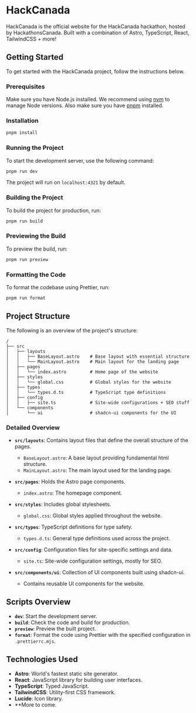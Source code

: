 # HackCanada

HackCanada is the official website for the HackCanada hackathon, hosted by HackathonsCanada. Built with a combination of Astro, TypeScript, React, TailwindCSS + more!

## Getting Started

To get started with the HackCanada project, follow the instructions below.

### Prerequisites

Make sure you have Node.js installed. We recommend using [nvm](https://github.com/nvm-sh/nvm) to manage Node versions.
Also make sure you have [pnpm](https://pnpm.io/) installed.

### Installation

```bash
pnpm install
```

### Running the Project

To start the development server, use the following command:

```bash
pnpm run dev
```

The project will run on `localhost:4321` by default.

### Building the Project

To build the project for production, run:

```bash
pnpm run build
```

### Previewing the Build

To preview the build, run:

```bash
pnpm run preview
```

### Formatting the Code

To format the codebase using Prettier, run:

```bash
pnpm run format
```

## Project Structure

The following is an overview of the project's structure:

```plaintext
/
├── src
│   ├── layouts
│   │   ├── BaseLayout.astro    # Base layout with essential structure
│   │   └── MainLayout.astro    # Main layout for the landing page
│   ├── pages
│   │   └── index.astro         # Home page of the website
│   ├── styles
│   │   └── global.css          # Global styles for the website
│   ├── types
│   │   └── types.d.ts          # TypeScript type definitions
│   ├── config
│   │   ├── site.ts             # Site-wide configurations + SEO stuff
│   └── components
│       └── ui                  # shadcn-ui components for the UI
```

### Detailed Overview

- **`src/layouts`**: Contains layout files that define the overall structure of the pages.

  - `BaseLayout.astro`: A base layout providing fundamental html structure.
  - `MainLayout.astro`: The main layout used for the landing page.

- **`src/pages`**: Holds the Astro page components.

  - `index.astro`: The homepage component.

- **`src/styles`**: Includes global stylesheets.

  - `global.css`: Global styles applied throughout the website.

- **`src/types`**: TypeScript definitions for type safety.

  - `types.d.ts`: General type definitions used across the project.

- **`src/config`**: Configuration files for site-specific settings and data.

  - `site.ts`: Site-wide configuration settings, mostly for SEO.

- **`src/components/ui`**: Collection of UI components built using shadcn-ui.
  - Contains reusable UI components for the website.

## Scripts Overview

- **`dev`**: Start the development server.
- **`build`**: Check the code and build for production.
- **`preview`**: Preview the built project.
- **`format`**: Format the code using Prettier with the specified configuration in `.prettierrc.mjs`.

## Technologies Used

- **Astro**: World's fastest static site generator.
- **React**: JavaScript library for building user interfaces.
- **TypeScript**: Typed JavaScript.
- **TailwindCSS**: Utility-first CSS framework.
- **Lucide**: Icon library.
- \*\*More to come.
